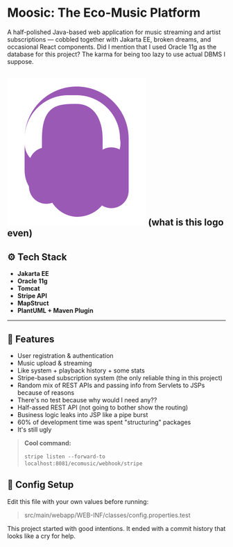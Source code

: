 # Moosic: The Eco-Music Platform

A half-polished Java-based web application for music streaming and artist subscriptions — cobbled together with Jakarta EE, broken dreams, and occasional React components. Did I mention that I used Oracle 11g as the database for this project? The karma for being too lazy to use actual DBMS I suppose.

![Logo](src/main/webapp/assets/images/logo.svg)
(what is this logo even)
---

## ⚙️ Tech Stack 

- **Jakarta EE**
- **Oracle 11g**
- **Tomcat**
- **Stripe API**
- **MapStruct**
- **PlantUML + Maven Plugin**

---

## 🚀 Features

- User registration & authentication
- Music upload & streaming
- Like system + playback history + some stats
- Stripe-based subscription system (the only reliable thing in this project)
- Random mix of REST APIs and passing info from Servlets to JSPs because of reasons
- There's no test because why would I need any??
- Half-assed REST API (not going to bother show the routing)
- Business logic leaks into JSP like a pipe burst
- 60% of development time was spent "structuring" packages
- It's still ugly


> **Cool command:**
> ```
> stripe listen --forward-to localhost:8081/ecomusic/webhook/stripe
> ```


## 🧾 Config Setup

Edit this file with your own values before running:

> src/main/webapp/WEB-INF/classes/config.properties.test

This project started with good intentions. It ended with a commit history that looks like a cry for help.

